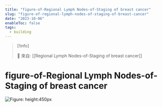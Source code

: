 ```yaml
---
title: "figure-of-Regional Lymph Nodes-of-Staging of breast cancer"
slug: "figure-of-regional-lymph-nodes-of-staging-of-breast-cancer"
date: "2023-10-06"
enableToc: false
tags:
  - building
---
```


> [!info]
>
> 🌱 來自: [[Regional Lymph Nodes-of-Staging of breast cancer]]

# figure-of-Regional Lymph Nodes-of-Staging of breast cancer



![Figure: height:450px](https://i.imgur.com/2mjANlK.png)

